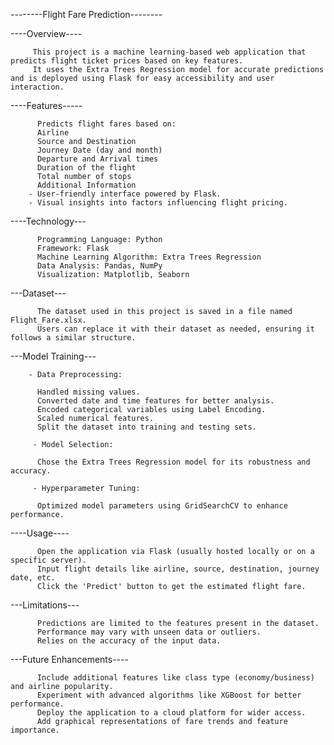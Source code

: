 --------Flight Fare Prediction--------

----Overview----

         This project is a machine learning-based web application that predicts flight ticket prices based on key features. 
         It uses the Extra Trees Regression model for accurate predictions and is deployed using Flask for easy accessibility and user interaction.

----Features-----

          Predicts flight fares based on:
          Airline
          Source and Destination
          Journey Date (day and month)
          Departure and Arrival times
          Duration of the flight
          Total number of stops
          Additional Information
        - User-friendly interface powered by Flask.
        - Visual insights into factors influencing flight pricing.
        
----Technology---

          Programming Language: Python
          Framework: Flask
          Machine Learning Algorithm: Extra Trees Regression
          Data Analysis: Pandas, NumPy
          Visualization: Matplotlib, Seaborn
          
---Dataset---

          The dataset used in this project is saved in a file named Flight_Fare.xlsx. 
          Users can replace it with their dataset as needed, ensuring it follows a similar structure.

---Model Training---

        - Data Preprocessing:
        
          Handled missing values.
          Converted date and time features for better analysis.
          Encoded categorical variables using Label Encoding.
          Scaled numerical features.
          Split the dataset into training and testing sets.
          
         - Model Selection:
         
          Chose the Extra Trees Regression model for its robustness and accuracy.

         - Hyperparameter Tuning:

          Optimized model parameters using GridSearchCV to enhance performance.
          
----Usage----

          Open the application via Flask (usually hosted locally or on a specific server).
          Input flight details like airline, source, destination, journey date, etc.
          Click the 'Predict' button to get the estimated flight fare.
          
---Limitations---

          Predictions are limited to the features present in the dataset.
          Performance may vary with unseen data or outliers.
          Relies on the accuracy of the input data.
          
---Future Enhancements----

          Include additional features like class type (economy/business) and airline popularity.
          Experiment with advanced algorithms like XGBoost for better performance.
          Deploy the application to a cloud platform for wider access.
          Add graphical representations of fare trends and feature importance.
